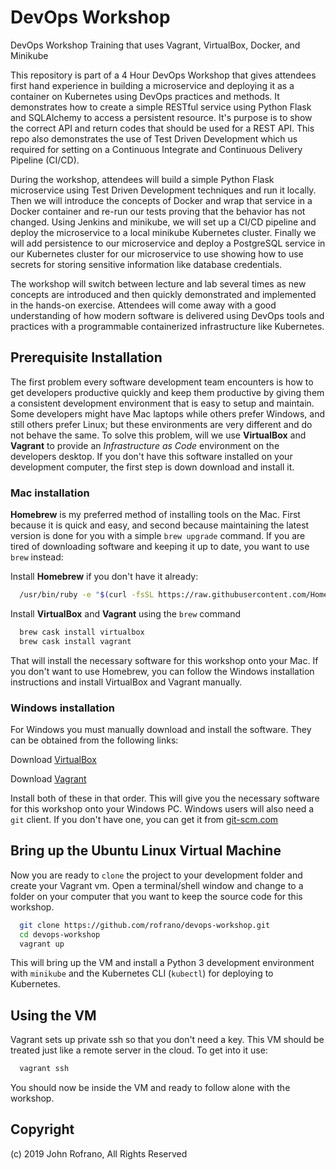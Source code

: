 # DevOps Workshop
DevOps Workshop Training that uses Vagrant, VirtualBox, Docker, and Minikube

This repository is part of a 4 Hour DevOps Workshop that gives attendees first hand experience in building a microservice and deploying it as a container on Kubernetes using DevOps practices and methods. It demonstrates how to create a simple RESTful service using Python Flask and SQLAlchemy to access a persistent resource. It's purpose is to show the correct API and return codes that should be used for a REST API. This repo also demonstrates the use of Test Driven Development which us required for setting on a Continuous Integrate and Continuous Delivery Pipeline (CI/CD).

During the workshop, attendees will build a simple Python Flask microservice using Test Driven Development techniques and run it locally. Then we will introduce the concepts of Docker and wrap that service in a Docker container and re-run our tests proving that the behavior has not changed. Using Jenkins and minikube, we will set up a CI/CD pipeline and deploy the microservice to a local minikube Kubernetes cluster. Finally we will add persistence to our microservice and deploy a PostgreSQL service in our Kubernetes cluster for our microservice to use showing how to use secrets for storing sensitive information like database credentials.

The workshop will switch between lecture and lab several times as new concepts are introduced and then quickly demonstrated and implemented in the hands-on exercise. Attendees will come away with a good understanding of how modern software is delivered using DevOps tools and practices with a programmable containerized infrastructure like Kubernetes.

## Prerequisite Installation

The first problem every software development team encounters is how to get developers productive quickly and keep them productive by giving them a consistent development environment that is easy to setup and maintain. Some developers might have Mac laptops while others prefer Windows, and still others prefer Linux; but these environments are very different and do not behave the same. To solve this problem, will we use **VirtualBox** and **Vagrant** to provide an _Infrastructure as Code_ environment on the developers desktop. If you don't have this software installed on your development computer, the first step is down download and install it.

### Mac installation

**Homebrew** is my preferred method of installing tools on the Mac. First because it is quick and easy, and second because maintaining the latest version is done for you with a simple `brew upgrade` command. If you are tired of downloading software and keeping it up to date, you want to use `brew` instead:

Install **Homebrew** if you don't have it already:

```sh
  /usr/bin/ruby -e "$(curl -fsSL https://raw.githubusercontent.com/Homebrew/install/master/install)"
```

Install **VirtualBox** and **Vagrant** using the `brew` command

```sh
  brew cask install virtualbox
  brew cask install vagrant
```

That will install the necessary software for this workshop onto your Mac. If you don't want to use Homebrew, you can follow the Windows installation instructions and install VirtualBox and Vagrant manually.

### Windows installation

For Windows you must manually download and install the software. They can be obtained from the following links:

Download [VirtualBox](https://www.virtualbox.org/)

Download [Vagrant](https://www.vagrantup.com/)

Install both of these in that order. This will give you the necessary software for this workshop onto your Windows PC. Windows users will also need a `git` client. If you don't have one, you can get it from [git-scm.com](https://git-scm.com/)

## Bring up the Ubuntu Linux Virtual Machine

Now you are ready to `clone` the project to your development folder and create your Vagrant vm. Open a terminal/shell window and change to a folder on your computer that you want to keep the source code for this workshop.

```sh
  git clone https://github.com/rofrano/devops-workshop.git
  cd devops-workshop
  vagrant up
```

This will bring up the VM and install a Python 3 development environment with `minikube` and the Kubernetes CLI (`kubectl`) for deploying to Kubernetes.

## Using the VM

Vagrant sets up private ssh so that you don't need a key. This VM should be treated just like a remote server in the cloud. To get into it use:

```sh
  vagrant ssh
```

You should now be inside the VM and ready to follow alone with the workshop.

## Copyright
(c) 2019 John Rofrano, All Rights Reserved
